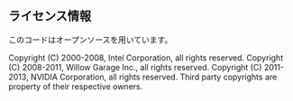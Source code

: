 ## ライセンス情報

このコードはオープンソースを用いています。

Copyright (C) 2000-2008, Intel Corporation, all rights reserved.
Copyright (C) 2008-2011, Willow Garage Inc., all rights reserved.
Copyright (C) 2011-2013, NVIDIA Corporation, all rights reserved.
Third party copyrights are property of their respective owners.

